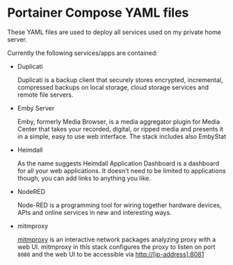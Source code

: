 # Portainer Compose YAML files

These YAML files are used to deploy all services used on my private home server.

Currently the following services/apps are contained:

- Duplicati

    Duplicati is a backup client that securely stores encrypted, incremental, compressed backups on local storage, cloud storage services and remote file servers.

- Emby Server

    Emby, formerly Media Browser, is a media aggregator plugin for Media Center that takes your recorded, digital, or ripped media and presents it in a simple, easy to use web interface.
    The stack includes also EmbyStat

- Heimdall

    As the name suggests Heimdall Application Dashboard is a dashboard for all your web applications. It doesn't need to be limited to applications though, you can add links to anything you like.

- NodeRED
  
    Node-RED is a programming tool for wiring together hardware devices, APIs and online services in new and interesting ways.

- mitmproxy

    [mitmproxy](https://mitmproxy.org) is an interactive network packages analyzing proxy with a web UI. mitmproxy in this stack configures the proxy to listen on port `8080` and the web UI to be accessible via [http://[ip-address]:8081](http://[ip-address]:8081)
